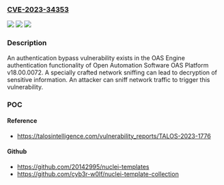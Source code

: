 ### [CVE-2023-34353](https://cve.mitre.org/cgi-bin/cvename.cgi?name=CVE-2023-34353)
![](https://img.shields.io/static/v1?label=Product&message=OAS%20Platform&color=blue)
![](https://img.shields.io/static/v1?label=Version&message=%3D%20v18.00.0072%20&color=brighgreen)
![](https://img.shields.io/static/v1?label=Vulnerability&message=CWE-330%3A%20Use%20of%20Insufficiently%20Random%20Values&color=brighgreen)

### Description

An authentication bypass vulnerability exists in the OAS Engine authentication functionality of Open Automation Software OAS Platform v18.00.0072. A specially crafted network sniffing can lead to decryption of sensitive information. An attacker can sniff network traffic to trigger this vulnerability.

### POC

#### Reference
- https://talosintelligence.com/vulnerability_reports/TALOS-2023-1776

#### Github
- https://github.com/20142995/nuclei-templates
- https://github.com/cyb3r-w0lf/nuclei-template-collection


